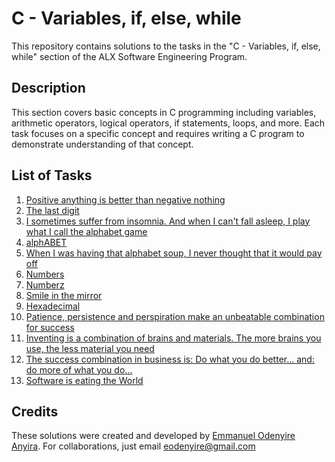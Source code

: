 # C - Variables, if, else, while

This repository contains solutions to the tasks in the "C - Variables, if, else, while" section of the ALX Software Engineering Program.

## Description

This section covers basic concepts in C programming including variables, arithmetic operators, logical operators, if statements, loops, and more. Each task focuses on a specific concept and requires writing a C program to demonstrate understanding of that concept.

## List of Tasks

1.  [Positive anything is better than negative nothing](./0-positive_or_negative.c)
2.  [The last digit](./1-last_digit.c)
3.  [I sometimes suffer from insomnia. And when I can't fall asleep, I play what I call the alphabet game](./2-print_alphabet.c)
4.  [alphABET](./3-print_alphabets.c)
5.  [When I was having that alphabet soup, I never thought that it would pay off](./4-print_alphabt.c)
6.  [Numbers](./5-print_numbers.c)
7.  [Numberz](./6-print_numberz.c)
8.  [Smile in the mirror](./7-print_tebahpla.c)
9.  [Hexadecimal](./8-print_base16.c)
10. [Patience, persistence and perspiration make an unbeatable combination for success](./9-print_comb.c)
11. [Inventing is a combination of brains and materials. The more brains you use, the less material you need](./100-print_comb3.c)
12. [The success combination in business is: Do what you do better... and: do more of what you do...](./101-print_comb4.c)
13. [Software is eating the World](./102-print_comb5.c)

## Credits

These solutions were created and developed by [Emmanuel Odenyire Anyira](https://github.com/eodenyire).
For collaborations, just email eodenyire@gmail.com


